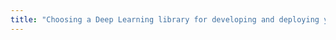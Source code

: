 ```yaml
---
title: "Choosing a Deep Learning library for developing and deploying your App/Service"
---
```


<script language="javascript">
    window.location.href = "http://engineering.curalate.com/2018/03/23/DL-lib-for-app-dev-and-prod.html"
</script>
<link rel="canonical" href="http://engineering.curalate.com/2018/03/23/DL-lib-for-app-dev-and-prod.html"/>
